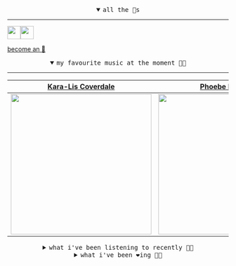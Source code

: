 <details open>

<summary align="center"><samp>all the 🥚s</samp></summary>
<hr />

<a href="https://github.com/pvinis"><img src="https://avatars0.githubusercontent.com/u/100233?s=90&v=4" width="30" height="30" /><a href="https://github.com/maxPugh"><img src="https://avatars2.githubusercontent.com/u/46350013?s=90&u=52a601eaa2d272b35477d096fe782ebf0a8a1f68&v=4" width="30" height="30" />

<samp><a href="https://github.com/bitttttten/bitttttten/stargazers">become an 🥚</a></samp>

</details>

<details open>

<summary align="center"><samp>my favourite music at the moment 🎵🎶</samp></summary>
<hr />

<!-- toc -->

| [Kara-Lis Coverdale](https://open.spotify.com/artist/5pHUdo5THDtmE9yu3iC2hA)                                                                                     | [Phoebe Bridgers](https://open.spotify.com/artist/1r1uxoy19fzMxunt3ONAkG)                                                                                        | [Four Tet](https://open.spotify.com/artist/7Eu1txygG6nJttLHbZdQOh)                                                                                               | [Chris Child](https://open.spotify.com/artist/1Sx12FF9W0pdnY856wYWxa)                                                                                            |
| ---------------------------------------------------------------------------------------------------------------------------------------------------------------- | ---------------------------------------------------------------------------------------------------------------------------------------------------------------- | ---------------------------------------------------------------------------------------------------------------------------------------------------------------- | ---------------------------------------------------------------------------------------------------------------------------------------------------------------- |
| [<img src="https://i.scdn.co/image/3ff62265284ff5857e0efb3030061bced7ac2144" width="320" height="auto">](https://open.spotify.com/artist/5pHUdo5THDtmE9yu3iC2hA) | [<img src="https://i.scdn.co/image/1c90d650ee787a51e18e475584b595c9234eac48" width="320" height="auto">](https://open.spotify.com/artist/1r1uxoy19fzMxunt3ONAkG) | [<img src="https://i.scdn.co/image/f96458025a0640bf1d3c8f764a42ec21d4db1eae" width="320" height="auto">](https://open.spotify.com/artist/7Eu1txygG6nJttLHbZdQOh) | [<img src="https://i.scdn.co/image/ab67616d0000b273de7e5e1c4c6bf5fd0228bae6" width="320" height="auto">](https://open.spotify.com/artist/1Sx12FF9W0pdnY856wYWxa) |

<!-- tocstop -->

</details>

<details>

<summary align="center"><samp>what i've been listening to recently 🎵🎶</samp></summary>
<hr />

<!-- toc -->

| [Didn't Know What I Was in For<br />Better Oblivion Community Cen…](https://open.spotify.com/track/0PYdiBzO9IvWc6Y3wO1j7m)                                      | [America (Terrence Dixon MInim…<br />Efdemin, Terrence Dixon](https://open.spotify.com/track/6YBFngpgmIej0cLrQsywfY)                                            | [B1 - Mixed<br />De Leon](https://open.spotify.com/track/4M7Kqn7nwBvYofBJyi4IsB)                                                                                | [Always Randy - Mixed<br />Severed Heads](https://open.spotify.com/track/03tmtrC1c9uOBLal07M5ko)                                                                |
| --------------------------------------------------------------------------------------------------------------------------------------------------------------- | --------------------------------------------------------------------------------------------------------------------------------------------------------------- | --------------------------------------------------------------------------------------------------------------------------------------------------------------- | --------------------------------------------------------------------------------------------------------------------------------------------------------------- |
| [<img src="https://i.scdn.co/image/993eeeb755352aefcf387acd2fe5d8a8d5bd3ec1" width="320" height="auto">](https://open.spotify.com/track/0PYdiBzO9IvWc6Y3wO1j7m) | [<img src="https://i.scdn.co/image/82096f7f36bca370d32568c8d2d21e0eff587304" width="320" height="auto">](https://open.spotify.com/track/6YBFngpgmIej0cLrQsywfY) | [<img src="https://i.scdn.co/image/ab67616d0000b273524e44481a06833a7b9edc15" width="320" height="auto">](https://open.spotify.com/track/4M7Kqn7nwBvYofBJyi4IsB) | [<img src="https://i.scdn.co/image/ab67616d0000b273ac210a2978c06f954b2a18b5" width="320" height="auto">](https://open.spotify.com/track/03tmtrC1c9uOBLal07M5ko) |

<!-- tocstop -->

</details>

<details>

<summary align="center"><samp>what i've been ❤️ing 🎵🎶</samp></summary>
<hr />

<!-- toc -->

| [Carbonated<br />Mount Kimbie](https://open.spotify.com/album/22shOa6UBod9o1HHe0JPmr)                                                                           | [Dancers<br />Plaid](https://open.spotify.com/album/5QuV9YWaHQVSQZekh3VMe3)                                                                                     | [Red Tide<br />Loscil](https://open.spotify.com/album/1anZBWOeghB5twG4CyJdoc)                                                                                   | [Do Matter<br />Plaid](https://open.spotify.com/album/0UoUjQNjDBpBGsuTpIEIz4)                                                                                   |
| --------------------------------------------------------------------------------------------------------------------------------------------------------------- | --------------------------------------------------------------------------------------------------------------------------------------------------------------- | --------------------------------------------------------------------------------------------------------------------------------------------------------------- | --------------------------------------------------------------------------------------------------------------------------------------------------------------- |
| [<img src="https://i.scdn.co/image/ab67616d0000b273c5966e06089feda5603730c1" width="320" height="auto">](https://open.spotify.com/album/22shOa6UBod9o1HHe0JPmr) | [<img src="https://i.scdn.co/image/ab67616d0000b2738d74ef25f913c10a2fd48020" width="320" height="auto">](https://open.spotify.com/album/5QuV9YWaHQVSQZekh3VMe3) | [<img src="https://i.scdn.co/image/ab67616d0000b2739e2495ed54b34535005ee4e9" width="320" height="auto">](https://open.spotify.com/album/1anZBWOeghB5twG4CyJdoc) | [<img src="https://i.scdn.co/image/ab67616d0000b273aa17898d4e40a3b462787da5" width="320" height="auto">](https://open.spotify.com/album/0UoUjQNjDBpBGsuTpIEIz4) |

<!-- tocstop -->

</details>
